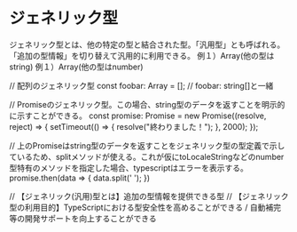 # ジェネリック型
ジェネリック型とは、他の特定の型と結合された型。「汎用型」とも呼ばれる。「追加の型情報」を切り替えて汎用的に利用できる。
例１）Array<string>(他の型はstring)
例１）Array<number>(他の型はnumber)

// 配列のジェネリック型
const foobar: Array<string> = []; // foobar: string[]と一緒

// Promiseのジェネリック型。この場合、string型のデータを返すことを明示的に示すことができる。
const promise: Promise<string> = new Promise((resolve, reject) => {
  setTimeout(() => {
    resolve("終わりました！");
  }, 2000);
});

// 上のPromiseはstring型のデータを返すことをジェネリック型の型定義で示しているため、splitメソッドが使える。これが仮にtoLocaleStringなどのnumber型特有のメソッドを指定した場合、typescriptはエラーを表示する。
promise.then(data => {
  data.split(' ');
})

// 【ジェネリック(汎用)型とは】追加の型情報を提供できる型
// 【ジェネリック型の利用目的】TypeScriptにおける型安全性を高めることができる / 自動補完等の開発サポートを向上することができる